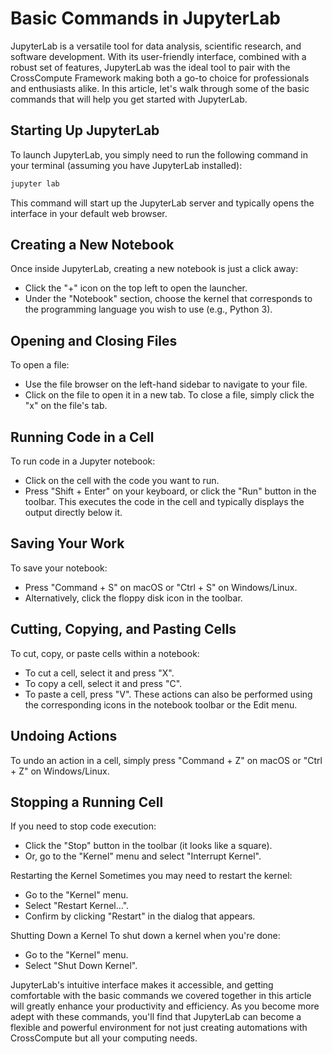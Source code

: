 # Basic Commands in JupyterLab
JupyterLab is a versatile tool for data analysis, scientific research, and software development. With its user-friendly interface, combined with a robust set of features, JupyterLab was the ideal tool to pair with the CrossCompute Framework making both a go-to choice for professionals and enthusiasts alike. In this article, let's walk through some of the basic commands that will help you get started with JupyterLab.

## Starting Up JupyterLab
To launch JupyterLab, you simply need to run the following command in your terminal (assuming you have JupyterLab installed):
```bash
jupyter lab 
```
This command will start up the JupyterLab server and typically opens the interface in your default web browser.

## Creating a New Notebook
Once inside JupyterLab, creating a new notebook is just a click away:
- Click the "+" icon on the top left to open the launcher.
- Under the "Notebook" section, choose the kernel that corresponds to the programming language you wish to use (e.g., Python 3).

## Opening and Closing Files
To open a file:
- Use the file browser on the left-hand sidebar to navigate to your file.
- Click on the file to open it in a new tab.
To close a file, simply click the "x" on the file's tab.

## Running Code in a Cell
To run code in a Jupyter notebook:
- Click on the cell with the code you want to run.
- Press "Shift + Enter" on your keyboard, or click the "Run" button in the toolbar.
This executes the code in the cell and typically displays the output directly below it.

## Saving Your Work
To save your notebook:
- Press "Command + S" on macOS or "Ctrl + S" on Windows/Linux.
- Alternatively, click the floppy disk icon in the toolbar.

## Cutting, Copying, and Pasting Cells
To cut, copy, or paste cells within a notebook:
- To cut a cell, select it and press "X".
- To copy a cell, select it and press "C".
- To paste a cell, press "V".
These actions can also be performed using the corresponding icons in the notebook toolbar or the Edit menu.

## Undoing Actions
To undo an action in a cell, simply press "Command + Z" on macOS or "Ctrl + Z" on Windows/Linux.

## Stopping a Running Cell
If you need to stop code execution:
- Click the "Stop" button in the toolbar (it looks like a square).
- Or, go to the "Kernel" menu and select "Interrupt Kernel".

Restarting the Kernel
Sometimes you may need to restart the kernel:
- Go to the "Kernel" menu.
- Select "Restart Kernel...".
- Confirm by clicking "Restart" in the dialog that appears.

Shutting Down a Kernel
To shut down a kernel when you're done:
- Go to the "Kernel" menu.
- Select "Shut Down Kernel".

JupyterLab's intuitive interface makes it accessible, and getting comfortable with the basic commands we covered together in this article will greatly enhance your productivity and efficiency. As you become more adept with these commands, you'll find that JupyterLab can become a flexible and powerful environment for not just creating automations with CrossCompute but all your computing needs.